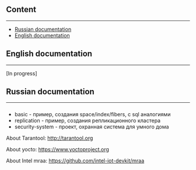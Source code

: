 ## Content
----------
* [Russian documentation](#Russian-documentation)
* [English documentation](#English-documentation)

## English documentation
------------------------
[In progress]

## Russian documentation
------------------------
###
* basic - пример, создания space/index/fibers, с sql аналогиями
* replication - пример, создания репликационного кластера
* security-system - проект, охранная система для умного дома 

About Tarantool: http://tarantool.org

About yocto: https://www.yoctoproject.org

About Intel mraa: https://github.com/intel-iot-devkit/mraa
